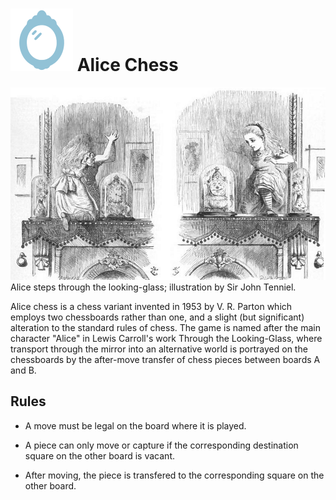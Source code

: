 # ![Alice](https://github.com/gbtami/pychess-variants/blob/master/static/icons/alice.svg) Alice Chess

![Alice](https://github.com/gbtami/pychess-variants/blob/master/static/images/CVariantsGuide/Aliceroom3.jpg)
Alice steps through the looking-glass; illustration by Sir John Tenniel.

Alice chess is a chess variant invented in 1953 by V. R. Parton which employs two chessboards rather than one, and a slight (but significant) alteration to the standard rules of chess. The game is named after the main character "Alice" in Lewis Carroll's work Through the Looking-Glass, where transport through the mirror into an alternative world is portrayed on the chessboards by the after-move transfer of chess pieces between boards A and B.

## Rules

- A move must be legal on the board where it is played.

- A piece can only move or capture if the corresponding destination square on the other board is vacant.

- After moving, the piece is transfered to the corresponding square on the other board.
